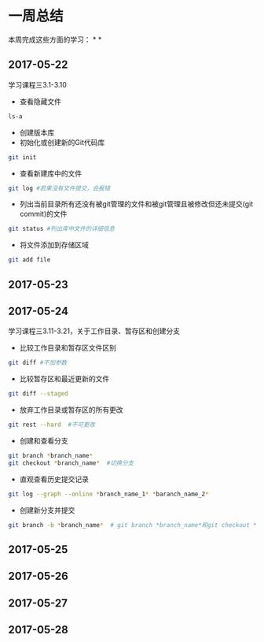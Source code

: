 # 一周总结
本周完成这些方面的学习：
* 
*
## 2017-05-22
学习课程三3.1-3.10
* 查看隐藏文件
```bash
ls-a
```
* 创建版本库
* 初始化或创建新的Git代码库
```bash
git init
```
* 查看新建库中的文件
```bash
git log #若果没有文件提交，会报错
```
* 列出当前目录所有还没有被git管理的文件和被git管理且被修改但还未提交(git commit)的文件
```bash
git status #列出库中文件的详细信息
```
* 将文件添加到存储区域
```bash
git add file
```
## 2017-05-23
## 2017-05-24
学习课程三3.11-3.21，关于工作目录、暂存区和创建分支
* 比较工作目录和暂存区文件区别
```bash
git diff #不加参数
```
* 比较暂存区和最近更新的文件
```bash
git diff --staged
```
* 放弃工作目录或暂存区的所有更改
```bash
git rest --hard  #不可更改
```
* 创建和查看分支
```bash
git branch *branch_name*
git checkout *branch_name*  #切换分支
```
* 直观查看历史提交记录
```bash
git log --graph --online *branch_name_1* *baranch_name_2*
```
* 创建新分支并提交
```bash
git branch -b *branch_name*  # git branch *branch_name*和git checkout *branch_name*的集合
```
## 2017-05-25
## 2017-05-26
## 2017-05-27
## 2017-05-28

